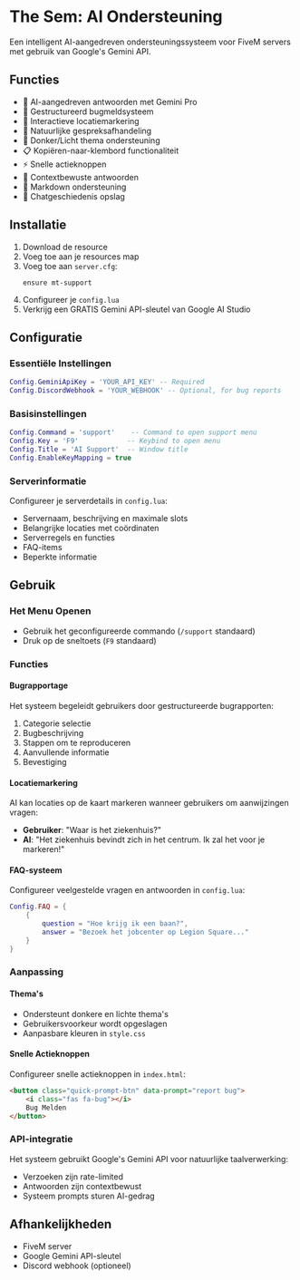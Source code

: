 # The Sem: AI Ondersteuning

Een intelligent AI-aangedreven ondersteuningssysteem voor FiveM servers met gebruik van Google's Gemini API.

## Functies
- 🤖 AI-aangedreven antwoorden met Gemini Pro
- 🐛 Gestructureerd bugmeldsysteem
- 📍 Interactieve locatiemarkering
- 💬 Natuurlijke gespreksafhandeling
- 🌙 Donker/Licht thema ondersteuning
- 📋 Kopiëren-naar-klembord functionaliteit
- ⚡ Snelle actieknoppen
- 🔄 Contextbewuste antwoorden
- 📝 Markdown ondersteuning
- 💾 Chatgeschiedenis opslag

## Installatie
1. Download de resource
2. Voeg toe aan je resources map
3. Voeg toe aan `server.cfg`:
    ```plaintext
    ensure mt-support
    ```
4. Configureer je `config.lua`
5. Verkrijg een GRATIS Gemini API-sleutel van Google AI Studio

## Configuratie

### Essentiële Instellingen
```lua
Config.GeminiApiKey = 'YOUR_API_KEY' -- Required
Config.DiscordWebhook = 'YOUR_WEBHOOK' -- Optional, for bug reports
```

### Basisinstellingen
```lua
Config.Command = 'support'    -- Command to open support menu
Config.Key = 'F9'            -- Keybind to open menu
Config.Title = 'AI Support'  -- Window title
Config.EnableKeyMapping = true
```

### Serverinformatie
Configureer je serverdetails in `config.lua`:

- Servernaam, beschrijving en maximale slots
- Belangrijke locaties met coördinaten
- Serverregels en functies
- FAQ-items
- Beperkte informatie

## Gebruik

### Het Menu Openen
- Gebruik het geconfigureerde commando (`/support` standaard)
- Druk op de sneltoets (`F9` standaard)

### Functies

#### Bugrapportage
Het systeem begeleidt gebruikers door gestructureerde bugrapporten:

1. Categorie selectie
2. Bugbeschrijving
3. Stappen om te reproduceren
4. Aanvullende informatie
5. Bevestiging

#### Locatiemarkering
AI kan locaties op de kaart markeren wanneer gebruikers om aanwijzingen vragen:

- **Gebruiker**: "Waar is het ziekenhuis?"
- **AI**: "Het ziekenhuis bevindt zich in het centrum. Ik zal het voor je markeren!"

#### FAQ-systeem
Configureer veelgestelde vragen en antwoorden in `config.lua`:

```lua
Config.FAQ = {
    {
        question = "Hoe krijg ik een baan?",
        answer = "Bezoek het jobcenter op Legion Square..."
    }
}
```

### Aanpassing

#### Thema's
- Ondersteunt donkere en lichte thema's
- Gebruikersvoorkeur wordt opgeslagen
- Aanpasbare kleuren in `style.css`

#### Snelle Actieknoppen
Configureer snelle actieknoppen in `index.html`:

```html
<button class="quick-prompt-btn" data-prompt="report bug">
    <i class="fas fa-bug"></i>
    Bug Melden
</button>
```

### API-integratie
Het systeem gebruikt Google's Gemini API voor natuurlijke taalverwerking:

- Verzoeken zijn rate-limited
- Antwoorden zijn contextbewust
- Systeem prompts sturen AI-gedrag

## Afhankelijkheden
- FiveM server
- Google Gemini API-sleutel
- Discord webhook (optioneel)